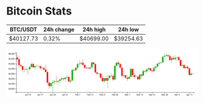 # Bitcoin Stats

BTC/USDT|24h change|24h high|24h low|
|---|---|---|---|
|$40127.73|0.32%|$40699.00|$39254.63|

<img src="./chart.svg">

